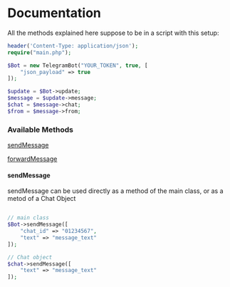 # Documentation

All the methods explained here suppose to be in a script with this setup:
```php
header('Content-Type: application/json');
require("main.php");

$Bot = new TelegramBot("YOUR_TOKEN", true, [
    "json_payload" => true
]);

$update = $Bot->update;
$message = $update->message;
$chat = $message->chat;
$from = $message->from;
```

### Available Methods
[sendMessage](#sendMessage)

[forwardMessage](#sendMessage)

#### sendMessage
sendMessage can be used directly as a method of the main class, or as a metod of a Chat Object

```php

// main class
$Bot->sendMessage([
    "chat_id" => "01234567",
    "text" => "message_text"
]);

// Chat object
$chat->sendMessage([
    "text" => "message_text"
]);
```

